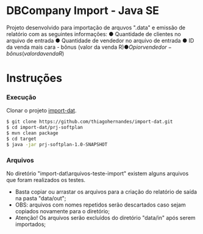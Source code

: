 # DBCompany Import - Java SE

Projeto desenvolvido para importação de arquvos ".data" e emissão de relatório com as seguintes informações: 
● Quantidade de clientes no arquivo de entrada
● Quantidade de vendedor no arquivo de entrada
● ID da venda mais cara - bônus (valor da venda R$)
● O pior vendedor - bônus (valor da venda R$)

# Instruções
### Execução
Clonar o projeto [import-dat](https://github.com/thiagohernandes/import-dat.git).

```sh
$ git clone https://github.com/thiagohernandes/import-dat.git
$ cd import-dat/prj-softplan
$ mvn clean package
$ cd target
$ java -jar prj-softplan-1.0-SNAPSHOT
```
### Arquivos
No diretório "import-dat\arquivos-teste-import" existem alguns arquivos que foram realizados os testes.
- Basta copiar ou arrastar os arquivos para a criação do relatório de saída na pasta "data/out";
- OBS: arquivos com nomes repetidos serão descartados caso sejam copiados novamente para o diretório;
- Atenção! Os arquivos serão excluídos do diretório "data/in" após serem importados;
